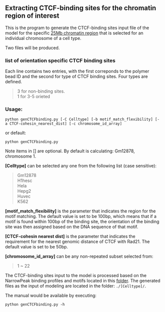 ## Extracting CTCF-binding sites for the chromatin region of interest
This is the program to generate the CTCF-binding sites input file of the model for the specific [25Mb chromatin region](../../../../src/chr_region.txt) that is selected for an individual chromosome of a cell type. 

Two files will be produced.

### list of orientation specific CTCF binding sites
Each line contains two entries, with the first correponds to the polymer bead ID and the second for type of CTCF binding sites. Four types are defined.
>3 for non-binding sites.  
>1 for 3-5 orieted 

### Usage:

```
python genCTCFbinding.py [-C Celltype] [-b motif_match_flexibility] [-a CTCF-cohesin_nearest_dist] [-c chromosome_id_array]
```
or default:
```
python genCTCFbinding.py
```
Note items in [] are optional. By default is calculating: Gm12878, chromosome 1.  

**[Celltype]** can be selected any one from the following list (case sensitive):
>Gm12878  
>H1hesc  
>Hela  
>Hepg2  
>Huvec  
>K562

**[motif_match_flexibility]** is the parameter that indicates the region for the motif matching. The default value is set to be 100bp, which means that if a motif is found within 100bp of the binding site, the orientation of the binding site was then assigned based on the DNA sequence of that motif.  

**[CTCF-cohesin nearest dist]** is the parameter that indicates the requirement for the nearest genomic distance of CTCF with Rad21. The default value is set to be 50bp.  

**[chromosome_id_array]** can be any non-repeated subset selected from:
>1 ~ 22

The CTCF-binding sites input to the model is processed based on the NarrowPeak binding profiles and motifs located in this [folder](../../../../processEpigenomicsData/ctcfBindingSites/). The generated files as the input of modeling are located in the folder: `./[Celltype]/`.

The manual would be available by executing:

```
python genCTCFbinding.py -h
```
